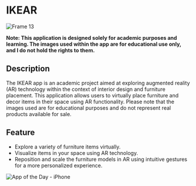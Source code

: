 # IKEAR

![Frame 13](https://github.com/SaraHuLihua/IKEA_AR/assets/148463154/29f246eb-7b40-4200-95c5-643d44cf5923)


**Note: This application is designed solely for academic purposes and learning. The images used within the app are for educational use only, and I do not hold the rights to them.**

## Description
The IKEAR app is an academic project aimed at exploring augmented reality (AR) technology within the context of interior design and furniture placement. This application allows users to virtually place furniture and decor items in their space using AR functionality. Please note that the images used are for educational purposes and do not represent real products available for sale.

## Feature
- Explore a variety of furniture items virtually.
- Visualize items in your space using AR technology.
- Reposition and scale the furniture models in AR using intuitive gestures for a more personalized experience.

![App of the Day - iPhone](https://github.com/SaraHuLihua/IKEA_AR/assets/148463154/58f9942a-1a1e-4882-bde8-f478a11ee9ae)
